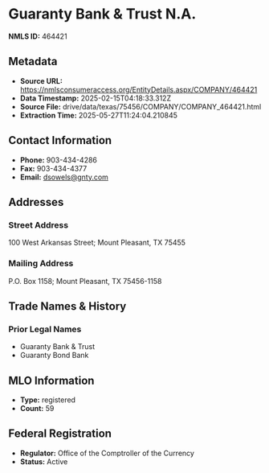 # Guaranty Bank & Trust N.A.

**NMLS ID:** 464421

## Metadata
- **Source URL:** https://nmlsconsumeraccess.org/EntityDetails.aspx/COMPANY/464421
- **Data Timestamp:** 2025-02-15T04:18:33.312Z
- **Source File:** drive/data/texas/75456/COMPANY/COMPANY_464421.html
- **Extraction Time:** 2025-05-27T11:24:04.210845

## Contact Information
- **Phone:** 903-434-4286
- **Fax:** 903-434-4377
- **Email:** dsowels@gnty.com

## Addresses
### Street Address
100 West Arkansas Street; Mount Pleasant, TX 75455

### Mailing Address
P.O. Box 1158; Mount Pleasant, TX 75456-1158

## Trade Names & History
### Prior Legal Names
- Guaranty Bank & Trust
- Guaranty Bond Bank

## MLO Information
- **Type:** registered
- **Count:** 59

## Federal Registration
- **Regulator:** Office of the Comptroller of the Currency
- **Status:** Active
